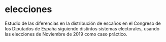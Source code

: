 # elecciones
Estudio de las diferencias en la distribución de escaños en el Congreso de los Diputados de España siguiendo distintos sistemas electorales, usando las elecciones de Noviembre de 2019 como caso práctico.
